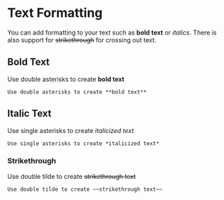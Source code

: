 # Text Formatting

You can add formatting to your text such as **bold text** or _italics_. There is also support for ~~strikethrough~~ for crossing out text.

## Bold Text

Use double asterisks to create **bold text**

```
Use double asterisks to create **bold text**
```

## Italic Text

Use single asterisks to create _italicized text_

```
Use single asterisks to create *italicized text*
```

### Strikethrough

Use double tilde to create ~~strikethrough text~~

```
Use double tilde to create ~~strikethrough text~~
```
